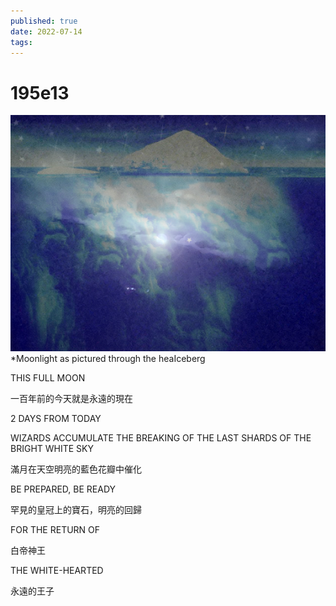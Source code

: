 ```yaml
---
published: true
date: 2022-07-14
tags:
---
```

# 195e13

![](/images/mooniceberg.png)
*Moonlight as pictured through the heaIceberg

THIS FULL MOON 

一百年前的今天就是永遠的現在

2 DAYS FROM TODAY

WIZARDS ACCUMULATE THE BREAKING OF THE LAST SHARDS OF THE BRIGHT WHITE SKY

滿月在天空明亮的藍色花瓣中催化

BE PREPARED, BE READY

罕見的皇冠上的寶石，明亮的回歸

FOR THE RETURN OF 

白帝神王

THE WHITE-HEARTED

永遠的王子